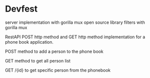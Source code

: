 # Devfest

server implementation with gorilla mux open source library 
filters with gorilla mux

RestAPI POST http method and GET http method implementation for a phone book application.

POST method to add a person to the phone book 

GET method to get all person list

GET /{id} to get specific person from the phonebook